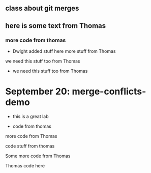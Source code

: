
## class about git merges 


## here is some text from Thomas

### more code from thomas

- Dwight added stuff here 
more stuff from Thomas

we need this stuff too from Thomas

- we need this stuff too from Thomas


# September 20: merge-conflicts-demo

- this is a great lab

- code from thomas

more code from Thomas

code stuff from thomas

Some more code from Thomas

Thomas code here
